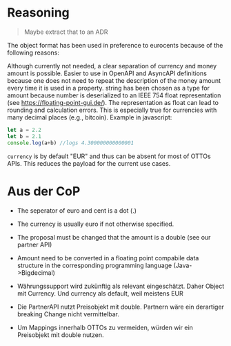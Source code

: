 # Reasoning
> Maybe extract that to an ADR

The object format has been used in preference to eurocents because of the following reasons:

Although currently not needed, a clear separation of currency and money amount is possible.
Easier to use in OpenAPI and AsyncAPI definitions because one does not need to repeat the description of the money amount every time it is used in a property.
string has been chosen as a type for amount because number is deserialized to an IEEE 754 float representation (see https://floating-point-gui.de/). The representation as float can lead to rounding and calculation errors. This is especially true for currencies with many decimal places (e.g., bitcoin). Example in javascript:

```javascript
let a = 2.2
let b = 2.1
console.log(a+b) //logs 4.300000000000001
```

`currency` is by default "EUR" and thus can be absent for most of OTTOs APIs. This reduces the payload for the current use cases.


# Aus der CoP

* The seperator of euro and cent is a dot (.)
* The currency is usually euro if not otherwise specified.
* The proposal must be changed that the amount is a double (see our partner API)
* Amount need to be converted in a floating point compabile data structure in the corresponding programming language (Java->Bigdecimal)



* Währungssupport wird zukünftig als relevant eingeschätzt. Daher Object mit Currency. Und currency als default, weil meistens EUR
* Die PartnerAPI nutzt Preisobjekt mit double. Partnern wäre ein derartiger breaking Change nicht vermittelbar.
* Um Mappings innerhalb OTTOs zu vermeiden, würden wir ein Preisobjekt mit double nutzen.